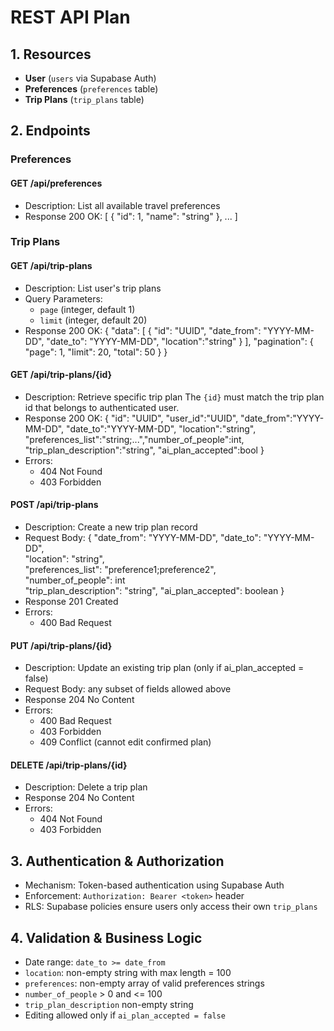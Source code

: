 # REST API Plan

## 1. Resources

- **User** (`users` via Supabase Auth)
- **Preferences** (`preferences` table)
- **Trip Plans** (`trip_plans` table)

## 2. Endpoints

### Preferences

#### GET /api/preferences
- Description: List all available travel preferences
- Response 200 OK:
  [ { "id": 1, "name": "string" }, ... ]

### Trip Plans

#### GET /api/trip-plans
- Description: List user's trip plans
- Query Parameters:
  - `page` (integer, default 1)
  - `limit` (integer, default 20)
- Response 200 OK:
  {
    "data": [
      { "id": "UUID", "date_from": "YYYY-MM-DD", "date_to": "YYYY-MM-DD", "location":"string" }
    ],
    "pagination": { "page": 1, "limit": 20, "total": 50 }
  }

#### GET /api/trip-plans/{id}
- Description: Retrieve specific trip plan The `{id}` must match the trip plan id that belongs to authenticated user.
- Response 200 OK:
  { "id": "UUID", "user_id":"UUID", "date_from":"YYYY-MM-DD", "date_to":"YYYY-MM-DD", "location":"string", "preferences_list":"string;...","number_of_people":int, "trip_plan_description":"string", "ai_plan_accepted":bool }
- Errors:
  - 404 Not Found
  - 403 Forbidden

#### POST /api/trip-plans
- Description: Create a new trip plan record
- Request Body:
  {
    "date_from": "YYYY-MM-DD", 
    "date_to": "YYYY-MM-DD",   
    "location": "string",       
    "preferences_list": "preference1;preference2",      
    "number_of_people": int      
    "trip_plan_description": "string",
    "ai_plan_accepted": boolean
  }
- Response 201 Created
- Errors:
  - 400 Bad Request

#### PUT /api/trip-plans/{id}
- Description: Update an existing trip plan (only if ai_plan_accepted = false)
- Request Body: any subset of fields allowed above
- Response 204 No Content
- Errors:
  - 400 Bad Request
  - 403 Forbidden
  - 409 Conflict (cannot edit confirmed plan)

#### DELETE /api/trip-plans/{id}
- Description: Delete a trip plan
- Response 204 No Content
- Errors:
  - 404 Not Found
  - 403 Forbidden

## 3. Authentication & Authorization

- Mechanism: Token-based authentication using Supabase Auth
- Enforcement: `Authorization: Bearer <token>` header
- RLS: Supabase policies ensure users only access their own `trip_plans`

## 4. Validation & Business Logic

- Date range: `date_to >= date_from`
- `location`: non-empty string with max length = 100
- `preferences`: non-empty array of valid preferences strings
- `number_of_people` > 0 and <= 100
- `trip_plan_description` non-empty string
- Editing allowed only if `ai_plan_accepted = false`
